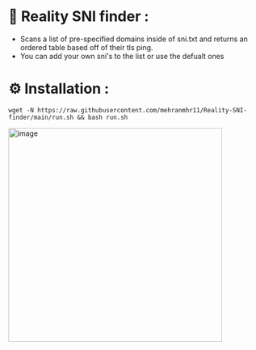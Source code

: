 # 🌟 Reality SNI finder :
- Scans a list of pre-specified domains inside of sni.txt and returns an ordered table based off of their tls ping.
- You can add your own sni's to the list or use the defualt ones

# ⚙️ Installation :

```shell
wget -N https://raw.githubusercontent.com/mehranmhr11/Reality-SNI-finder/main/run.sh && bash run.sh
```

<img width="423" alt="image" src="https://github.com/meower1/Reality-SNI-finder/assets/109747197/56d3720d-f5ed-49d5-b985-d001f1d9f85b">
